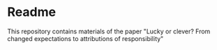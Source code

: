 # Readme
This repository contains materials of the paper "Lucky or clever? From changed expectations to attributions of responsibility"
